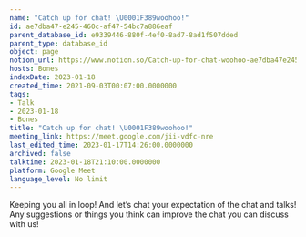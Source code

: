 ```yaml
---
name: "Catch up for chat! \U0001F389woohoo!"
id: ae7dba47-e245-460c-af47-54bc7a886eaf
parent_database_id: e9339446-880f-4ef0-8ad7-8ad1f507dded
parent_type: database_id
object: page
notion_url: https://www.notion.so/Catch-up-for-chat-woohoo-ae7dba47e245460caf4754bc7a886eaf
hosts: Bones
indexDate: 2023-01-18
created_time: 2021-09-03T00:07:00.0000000
tags:
- Talk
- 2023-01-18
- Bones
title: "Catch up for chat! \U0001F389woohoo!"
meeting_link: https://meet.google.com/jii-vdfc-nre
last_edited_time: 2023-01-17T14:26:00.0000000
archived: false
talktime: 2023-01-18T21:10:00.0000000
platform: Google Meet
language_level: No limit
---
```


Keeping you all in loop! And let’s chat your expectation of the chat and talks!
Any suggestions or things you think can improve the chat you can discuss with us!





